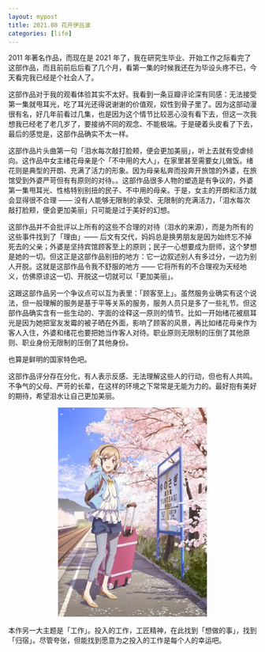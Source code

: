 ```yaml
---
layout: mypost
title: 2021.08 花开伊吕波
categories: [life]
---
```


2011 年著名作品，而现在是 2021 年了，我在研究生毕业、开始工作之际看完了这部作品，而且前前后后看了几个月，看第一集的时候我还在为毕设头疼不已，今天看完我已经是个社会人了。

这部作品对于我的观看体验其实不太好。我看到一条豆瓣评论深有同感：无法接受第一集就甩耳光，吃了耳光还得说谢谢的价值观，奴性到骨子里了。因为这部动漫很有名，好几年前看过几集，也是因为这个情节比较恶心没有看下去，但这一次我想我已经老了老几岁了，要接纳不同的观念、不能极端。于是硬着头皮看了下去，最后的感觉是，这部作品确实不太一样。

这部作品片头曲第一句「泪水每次敲打脸颊，便会更加美丽」，听上去就有受虐倾向。这作品中女主绪花母亲是个「不中用的大人」，在家里甚至需要女儿做饭。绪花则是典型的开朗、充满了活力的形象。因为母亲私奔而投奔开旅馆的外婆，在旅馆受到外婆严苛但有有原则的对待。。这部作品很多人物的塑造是有争议的，外婆第一集甩耳光、性格特别别扭的民子、不中用的母亲。于是，女主的开朗和活力就会显得很不合理 —— 没有人能够无限制的承受、无限制的充满活力，「泪水每次敲打脸颊，便会更加美丽」只可能是过于美好的幻想。

这部作品并不会批评以上所有的这些不合理的对待（泪水的来源），而是为所有的这些事件找到了「理由」—— 后文有交代，妈妈总是换男朋友是因为始终忘不掉死去的父亲；外婆是坚持宾馆顾客至上的原则；民子一心想要成为厨师，这个梦想是她的一切。但这正是这部作品别扭的地方：它一边叙述别人有多过分，一边为别人开脱。这就是这部作品令我不舒服的地方 —— 它将所有的不合理视为天经地义，仿佛原谅这一切、开脱这一切就可以「更加美丽」。

这跟这部作品另一个争议点可以互为表里：「顾客至上」。虽然服务业确实有这个说法，但一般理解的服务是基于平等关系的服务，服务人员只是多了一些礼节。但这部作品确实含有一些生动的、字面的诠释这一原则的情节。比如一开始绪花被扇耳光是因为她把室友发霉的被子晒在外面，影响了顾客的风景，再比如绪花母亲作为客人入住，外婆和绪花也要把她当作客人对待。职业原则无限制的压倒了其他原则、职业身份无限制的压倒了其他身份。

也算是鲜明的国家特色吧。

这部作品评分存在分化，有人表示反感、无法理解这些人的行动，但也有人共鸣。不争气的父母、严苛的长辈，在这样的环境之下常常是无能为力的。最好抱有美好的期待，希望泪水让自己更加美丽。

<center>
<img src="../posts/2021-08-22-hana/hana.webp" width="60%" alt=""/>
</center>

本作另一大主题是「工作」。投入的工作，工匠精神，在此找到「想做的事」，找到「归宿」。尽管夸张，但能找到愿意为之投入的工作是每个人的幸运吧。
